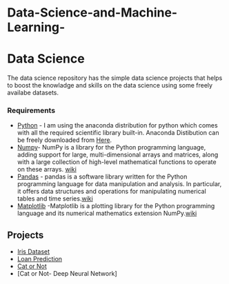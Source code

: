 # Data-Science-and-Machine-Learning-

# Data Science

The data science repository has the simple data science projects that helps to boost the knowladge and skills on the data science using some freely availabe datasets.

### Requirements 

* [Python](https://www.python.org/) - I am using the anaconda distribution for python which comes with all the required scientific library built-in. Anaconda Distibution can be freely downloaded from [Here](https://www.anaconda.com/download/).
* [Numpy](www.numpy.org)- NumPy is a library for the Python programming language, adding support for large, multi-dimensional arrays and matrices, along with a large collection of high-level mathematical functions to operate on these arrays. [wiki](https://en.wikipedia.org/wiki/NumPy)
* [Pandas](https://pandas.pydata.org/) - pandas is a software library written for the Python programming language for data manipulation and analysis. In particular, it offers data structures and operations for manipulating numerical tables and time series.[wiki](https://en.wikipedia.org/wiki/Pandas_(software))
* [Matplotlib](https://matplotlib.org/) -Matplotlib is a plotting library for the Python programming language and its numerical mathematics extension NumPy.[wiki](https://en.wikipedia.org/wiki/Matplotlib)


## Projects

  - [Iris Dataset](https://github.com/Aniket84/-Data-Science-and-Machine-Learning/blob/master/iris/Iris%20Data%20Analysis.ipynb)
  - [Loan Prediction](https://github.com/Aniket84/-Data-Science-and-Machine-Learning/tree/master/Loan%20Prediction%20Dataset)
  - [Cat or Not](https://github.com/Aniket84/-Data-Science-and-Machine-Learning/tree/master/cat%20or%20not)
  - [Cat or Not- Deep Neural Network]